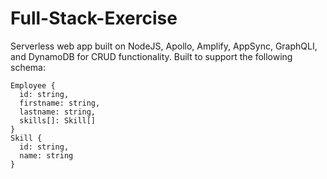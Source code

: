 # Full-Stack-Exercise
Serverless web app built on NodeJS, Apollo, Amplify, AppSync, GraphQLI, and DynamoDB for CRUD functionality. 
Built to support the following schema:
``` 
Employee {
  id: string,
  firstname: string,
  lastname: string,
  skills[]: Skill[]
}
Skill {
  id: string,
  name: string
}
```
